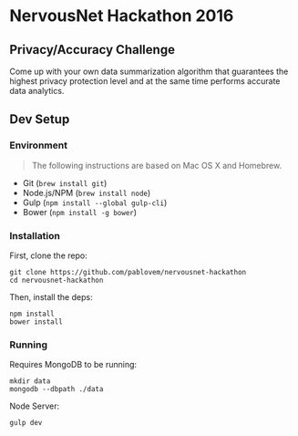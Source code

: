 # NervousNet Hackathon 2016

## Privacy/Accuracy Challenge
Come up with your own data summarization algorithm that guarantees the highest privacy protection level and at the same time performs accurate data analytics.

## Dev Setup

### Environment
> The following instructions are based on Mac OS X and Homebrew.

* Git (`brew install git`)
* Node.js/NPM (`brew install node`)
* Gulp (`npm install --global gulp-cli`)
* Bower (`npm install -g bower`)

### Installation

First, clone the repo:

```
git clone https://github.com/pablovem/nervousnet-hackathon
cd nervousnet-hackathon
```

Then, install the deps:

```
npm install
bower install
```

### Running

Requires MongoDB to be running:

```
mkdir data
mongodb --dbpath ./data
```

Node Server:

```
gulp dev
```
